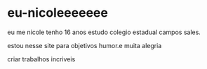 # eu-nicoleeeeeee
eu me nicole tenho 16 anos estudo colegio estadual campos sales.

estou nesse site para objetivos humor.e muita alegria

criar trabalhos incriveis

